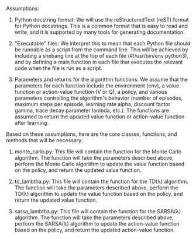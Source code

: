 Assumptions:

1. Python docstring format: We will use the reStructuredText (reST) format for Python docstrings. This is a common format that is easy to read and write, and it is supported by many tools for generating documentation.

2. "Executable" files: We interpret this to mean that each Python file should be runnable as a script from the command line. This will be achieved by including a shebang line at the top of each file (#!/usr/bin/env python3), and by defining a main function in each file that executes the relevant code when the file is run as a script.

3. Parameters and returns for the algorithm functions: We assume that the parameters for each function include the environment (env), a value function or action-value function (V or Q), a policy, and various parameters controlling the algorithm's behavior (number of episodes, maximum steps per episode, learning rate alpha, discount factor gamma, trace decay parameter lambda, etc.). The functions are assumed to return the updated value function or action-value function after learning.

Based on these assumptions, here are the core classes, functions, and methods that will be necessary:

1. monte_carlo.py: This file will contain the function for the Monte Carlo algorithm. The function will take the parameters described above, perform the Monte Carlo algorithm to update the value function based on the policy, and return the updated value function.

2. td_lambtha.py: This file will contain the function for the TD(λ) algorithm. The function will take the parameters described above, perform the TD(λ) algorithm to update the value function based on the policy, and return the updated value function.

3. sarsa_lambtha.py: This file will contain the function for the SARSA(λ) algorithm. The function will take the parameters described above, perform the SARSA(λ) algorithm to update the action-value function based on the policy, and return the updated action-value function.
